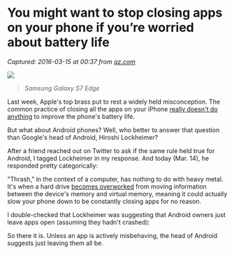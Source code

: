 # You might want to stop closing apps on your phone if you’re worried about battery life

_Captured: 2016-03-15 at 00:37 from [qz.com](http://qz.com/638795/you-might-want-to-stop-closing-apps-on-your-phone-if-youre-worried-about-battery-life/)_

![](https://qzprod.files.wordpress.com/2016/03/android.jpeg?quality=80&strip=all&w=1600)

> _Samsung Galaxy S7 Edge_

Last week, Apple's top brass put to rest a widely held misconception. The common practice of closing all the apps on your iPhone [really doesn't do anything](http://qz.com/637485/that-one-trick-everybody-does-to-improve-iphone-battery-life-does-absolutely-nothing/) to improve the phone's battery life.

But what about Android phones? Well, who better to answer that question than Google's head of Android, Hiroshi Lockheimer?

After a friend reached out on Twitter to ask if the same rule held true for Android, I tagged Lockheimer in my response. And today (Mar. 14), he responded pretty categorically:

"Thrash," in the context of a computer, has nothing to do with heavy metal. It's when a hard drive [becomes overworked](http://www.computerhope.com/jargon/t/thrash.htm) from moving information between the device's memory and virtual memory, meaning it could actually slow your phone down to be constantly closing apps for no reason.

I double-checked that Lockheimer was suggesting that Android owners just leave apps open (assuming they hadn't crashed):

So there it is. Unless an app is actively misbehaving, the head of Android suggests just leaving them all be.
